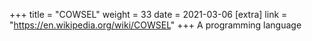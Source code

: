 +++
title = "COWSEL"
weight = 33
date = 2021-03-06
[extra]
link = "https://en.wikipedia.org/wiki/COWSEL"
+++
A programming language

